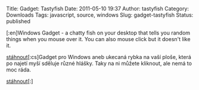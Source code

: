Title: Gadget: Tastyfish
Date: 2011-05-10 19:37
Author: tastyfish
Category: Downloads
Tags: javascript, source, windows
Slug: gadget-tastyfish
Status: published

\[:en\]Windows Gadget - a chatty fish on your desktop that tells you
random things when you mouse over it. You can also mouse click but it
doesn't like it.

[stáhnout](https://www.dropbox.com/s/b0qhpsso4c3ucu3/tastyfish.gadget)\[:cs\]Gadget
pro Windows aneb ukecaná rybka na vaší ploše, která po najetí myší
sděluje různé hlášky. Taky na ni můžete kliknout, ale nemá to moc ráda.

[stáhnout](https://www.dropbox.com/s/b0qhpsso4c3ucu3/tastyfish.gadget)\[:\]
